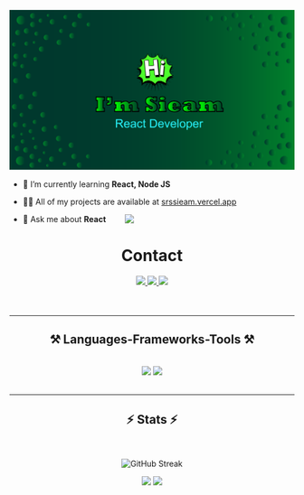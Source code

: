 ![logo](https://github.com/srssieam/srssieam/blob/main/banner.png)


  
- 🌱 I’m currently learning **React, Node JS**

- 👨‍💻 All of my projects are available at [srssieam.vercel.app](srssieam.vercel.app)

- 💬 Ask me about **React**
  <img align="right" width="300px" src="https://github.com/srssieam/srssieam/assets/113814879/e5f22f7a-262d-4337-9e59-94d85d57acdc" />

<h1 align="center">Contact</h1>

<div align="center" style="margin-bottom: 20px;"> 
  <a href="mailto:srssieam@gmail.com">
    <img src="https://img.shields.io/badge/Gmail-333333?style=for-the-badge&logo=gmail&logoColor=red" />
  </a>
  <a href="https://www.linkedin.com/in/srs-sieam-66b1972a0/" target="_blank">
    <img src="https://img.shields.io/badge/LinkedIn-0077B5?style=for-the-badge&logo=linkedin&logoColor=white" target="_blank" />
  </a>
  <a href="https://srssieam.vercel.app" target="_blank">
     <img src="https://img.shields.io/badge/Portfolio-FF5722?style=for-the-badge&logo=todoist&logoColor=white" target="_blank" /> <!-- sqlite, safari, google-chrome are other good icon options -->
  </a>
</div>
<br/>
 <hr/>
 
<h2 align="center">⚒️ Languages-Frameworks-Tools ⚒️</h2>
<br/>
<div align="center">
    <img src="https://skillicons.dev/icons?i=react,html,css,tailwind,mui,figma,javascript,vscode,github,git" />
    <img src="https://skillicons.dev/icons?i=nodejs,express,firebase,mongodb" /><br>
</div>

<br/>
<hr/>

<h2 align="center">⚡ Stats ⚡</h2>
<br/>
<p align="center">
    <img src="https://github-readme-streak-stats.herokuapp.com?user=srssieam&theme=dark&border_radius=8&date_format=M%20j%5B%2C%20Y%5D&mode=weekly&type=png&background=45%2C01312A%2C087B1E&dates=EBEA05&stroke=15EB0C&ring=0AEB18&fire=23EB03&sideNums=05EB1B&excludeDaysLabel=01EB0E&currStreakNum=08EB2C" alt="GitHub Streak" />
   
</p>
<p align="center">
  <img width="400px" src="https://api.githubtrends.io/user/svg/srssieam/langs?time_range=one_year&theme=dark"/>
<img width="400px" src="https://api.githubtrends.io/user/svg/srssieam/repos?time_range=one_year&theme=dark"/>
</p>




